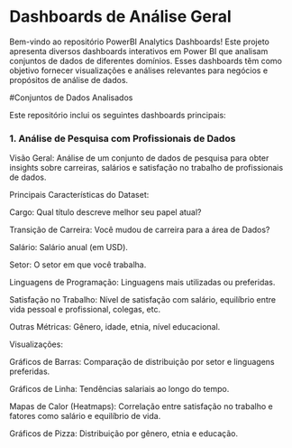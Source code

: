 #  Dashboards de Análise Geral

Bem-vindo ao repositório PowerBI Analytics Dashboards!
Este projeto apresenta diversos dashboards interativos em Power BI que analisam conjuntos de dados de diferentes domínios. Esses dashboards têm como objetivo fornecer visualizações e análises relevantes para negócios e propósitos de análise de dados.

#Conjuntos de Dados Analisados

Este repositório inclui os seguintes dashboards principais:

### 1. Análise de Pesquisa com Profissionais de Dados

Visão Geral:
Análise de um conjunto de dados de pesquisa para obter insights sobre carreiras, salários e satisfação no trabalho de profissionais de dados.

Principais Características do Dataset:

Cargo: Qual título descreve melhor seu papel atual?

Transição de Carreira: Você mudou de carreira para a área de Dados?

Salário: Salário anual (em USD).

Setor: O setor em que você trabalha.

Linguagens de Programação: Linguagens mais utilizadas ou preferidas.

Satisfação no Trabalho: Nível de satisfação com salário, equilíbrio entre vida pessoal e profissional, colegas, etc.

Outras Métricas: Gênero, idade, etnia, nível educacional.

Visualizações:

Gráficos de Barras: Comparação de distribuição por setor e linguagens preferidas.

Gráficos de Linha: Tendências salariais ao longo do tempo.

Mapas de Calor (Heatmaps): Correlação entre satisfação no trabalho e fatores como salário e equilíbrio de vida.

Gráficos de Pizza: Distribuição por gênero, etnia e educação.

